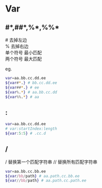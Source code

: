 # Var

## #\*,##\*,%\*,%%\*

\# 去掉左边  
\% 去掉右边  
单个符号 最小匹配  
两个符号 最大匹配

eg.

```bash
var=aa.bb.cc.dd.ee
${var#*.} # bb.cc.dd.ee
${var##*.} # ee
${var%.*} # aa.bb.cc.dd
${var%%.*} # aa
```

## :

```bash
var=aa.bb.cc.dd.ee
# var:startIndex:length
${var:5:5} # .cc.d
```

## /

/ 替换第一个匹配字符串
// 替换所有匹配字符串

```bash
var=aa.bb.cc.bb.ee
${var/bb/path} # aa.path.cc.bb.ee
${var//bb/path} # aa.path.cc.path.ee
```
